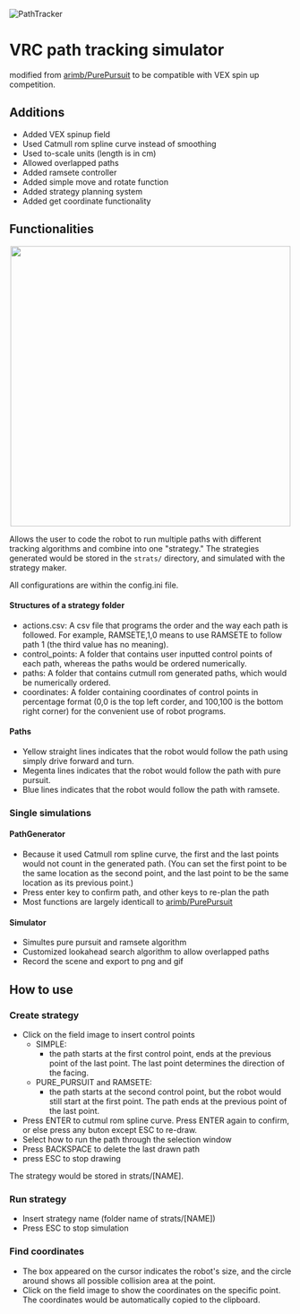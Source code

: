 ![PathTracker](https://user-images.githubusercontent.com/14313049/187714439-a0fe8056-106f-4645-9821-fbf6778bcde1.png)


# VRC path tracking simulator

modified from [arimb/PurePursuit](https://github.com/arimb/PurePursuit) to be compatible with VEX spin up competition.


## Additions

- Added VEX spinup field
- Used Catmull rom spline curve instead of smoothing
- Used to-scale units (length is in cm)
- Allowed overlapped paths
- Added ramsete controller
- Added simple move and rotate function
- Added strategy planning system
- Added get coordinate functionality

## Functionalities
<p align="center">
<img src="https://user-images.githubusercontent.com/14313049/187715396-4e303fdd-b57b-4b49-b3ef-799f9d6185fa.png" width="500" height="500"/>
</p>



Allows the user to code the robot to run multiple paths with different tracking algorithms and combine into one "strategy." The strategies generated would be stored in the ```strats/``` directory, and simulated with the strategy maker. 

All configurations are within the config.ini file.

#### Structures of a strategy folder

- actions.csv: A csv file that programs the order and the way each path is followed.
​For example, RAMSETE,1,0 means to use RAMSETE to follow path 1 (the third value has no meaning).
- ​control_points: A folder that contains user inputted control points of each path, whereas the paths would be ordered numerically.
- paths: A folder that contains cutmull rom generated paths, which would be numerically ordered.
- coordinates: A folder containing coordinates of control points in percentage format (0,0 is the top left corder, and 100,100 is the bottom right corner) for the convenient use of robot programs.
​
​
#### Paths

- Yellow straight lines indicates that the robot would follow the path using simply drive forward and turn.
- Megenta lines indicates that the robot would follow the path with pure pursuit.
- Blue lines indicates that the robot would follow the path with ramsete.

### Single simulations

#### PathGenerator

- Because it used Catmull rom spline curve, the first and the last points would not count in the generated path. (You can set the first point to be the same location as the second point, and the last point to be the same location as its previous point.) 
- Press enter key to confirm path, and other keys to re-plan the path
- Most functions are largely identicall to [arimb/PurePursuit](https://github.com/arimb/PurePursuit)

#### Simulator

- Simultes pure pursuit and ramsete algorithm
- Customized lookahead search algorithm to allow overlapped paths
- Record the scene and export to png and gif

## How to use

### Create strategy

- Click on the field image to insert control points
    - SIMPLE:
        - the path starts at the first control point, ends at the previous point of the last point. The last point determines the direction of the facing.
    - PURE_PURSUIT and RAMSETE:
        - the path starts at the second control point, but the robot would still start at the first point. The path ends at the previous point of the last point.
- Press ENTER to cutmul rom spline curve. Press ENTER again to confirm, or else press any buton except ESC to re-draw.
- Select how to run the path through the selection window
- Press BACKSPACE to delete the last drawn path
- press ESC to stop drawing

The strategy would be stored in strats/[NAME].

### Run strategy

- Insert strategy name (folder name of strats/[NAME])
- Press ESC to stop simulation

### Find coordinates

- The box appeared on the cursor indicates the robot's size, and the circle around shows all possible collision area at the point.
- Click on the field image to show the coordinates on the specific point. The coordinates would be automatically copied to the clipboard.
